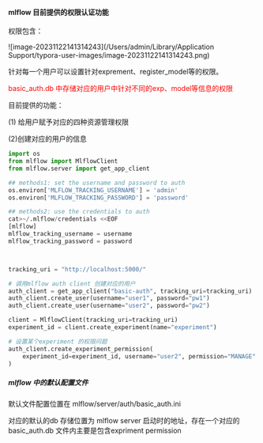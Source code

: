#### mlflow 目前提供的权限认证功能



权限包含：

![image-20231122141314243](/Users/admin/Library/Application Support/typora-user-images/image-20231122141314243.png)

针对每一个用户可以设置针对exprement、register_model等的权限。

<font color='red'>basic_auth.db 中存储对应的用户中针对不同的exp、model等信息的权限</font>

目前提供的功能：

(1) 给用户赋予对应的四种资源管理权限

(2)创建对应的用户的信息



```python
import os
from mlflow import MlflowClient
from mlflow.server import get_app_client

## methods1: set the username and password to auth
os.environ['MLFLOW_TRACKING_USERNAME'] = 'admin'
os.environ['MLFLOW_TRACKING_PASSWORD'] = 'password'

## methods2: use the credentials to auth
cat>~/.mlflow/credentials <<EOF
[mlflow]
mlflow_tracking_username = username
mlflow_tracking_password = password



tracking_uri = "http://localhost:5000/"

# 调用mlflow auth client 创建对应的用户
auth_client = get_app_client("basic-auth", tracking_uri=tracking_uri)
auth_client.create_user(username="user1", password="pw1")
auth_client.create_user(username="user2", password="pw2")

client = MlflowClient(tracking_uri=tracking_uri)
experiment_id = client.create_experiment(name="experiment")

# 设置某个experiment 的权限问题
auth_client.create_experiment_permission(
    experiment_id=experiment_id, username="user2", permission="MANAGE"
)


```





##### mlflow 中的默认配置文件

默认文件配置位置在 mlflow/server/auth/basic_auth.ini



对应的默认的db 存储位置为 mlflow server 启动时的地址，存在一个对应的basic_auth.db 文件内主要是包含expriment permission









